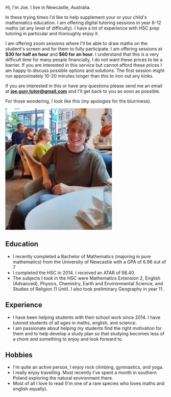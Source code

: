 Hi, I'm Joe. I live in Newcastle, Australia.

In these trying times I'd like to help supplement your or your child's mathematics education. I am offering digital tutoring sessions in year 8-12 maths (at any level of difficulty). I have a lot of experience with HSC prep tutoring in particular and thoroughly enjoy it.

I am offering zoom sessions where I'll be able to draw maths on the
student's screen and for them to fully participate. I am offering
sessions at **\$30 for half an hour** and
**\$60 for an hour**. I understand that this is a
very difficult time for many people financially, I do not want these
prices to be a barrier. If you are interested in this service but
cannot afford these prices I am happy to discuss possible options and
solutions. The first session might run approximately 10-20 minutes
longer than this to iron out any kinks.

If you are interested in this or have any questions please send me an
email at **joe.gurr.tutor@gmail.com** and I'll get back to you as soon as possible.

For those wondering, I look like this (my apologies for the
blurriness).

<img src="./joe_gurr.jpg" alt="somewhat blurry joe" width="334" height="381"/>

## Education

- I recently completed a Bachelor of Mathematics (majoring in pure mathematics) from the University of Newcastle with a GPA of 6.96 out of 7
- I completed the HSC in 2014. I received an ATAR of 98.40.
- The subjects I took in the HSC were Mathematics Extension 2, English (Advanced), Physics, Chemistry, Earth and Environmental Science, and Studies of Religion (1 Unit). I also took preliminary Geography in year 11.

## Experience

- I have been helping students with their school work since 2014. I have tutored students of all ages in maths, english, and science.
- I am passionate about helping my students find the right motivation for them and to help develop a study plan so that studying becomes less of a chore and something to enjoy and look forward to.

## Hobbies

- I'm quite an active person, I enjoy rock climbing, gymnastics, and yoga.
- I really enjoy travelling. Most recently I've spent a month in southern Poland exploring the natural environment there.
- Most of all I love to read (I'm one of a rare species who loves maths and english equally).
